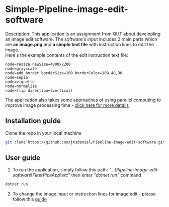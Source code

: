 # Simple-Pipeline-image-edit-software

Description: This application is an assignment from QUT about developling an image edit software. The software's input includes 2 main parts which are **an image.png** and **a simple text file** with instruction lines to edit the image. \
Here's the example contents of the edit instruction text file:

```
node=resize newSize=4000x2200
node=grayscale
node=add_border borderSize=100 borderColor=100,40,30
node=sepia
node=vignette
node=normalise
node=flip direction=[vertical]
```

The application also takes some approaches of using parallel computing to improve image processing time - [click here for more details](https://github.com/jtsdaniel/Pipeline-image-edit-software/blob/main/Report%20about%20app's%20optimisation.pdf)


## Installation guide

Clone the repo in your local machine

```bash
git clone https://github.com/jtsdaniel/Pipeline-image-edit-software.git
```
## User guide

1. To run the application, simply follow this path: *"...\Pipeline-image-edit-software\FilterPipeApp\src"* then enter *"dotnet run"* command

```bash
dotnet run
```
2. To change the image input or instruction lines for image edit - please follow this [guide](https://github.com/jtsdaniel/Pipeline-image-edit-software/blob/main/How%20to%20Run_FilterPipeApp.pdf)

